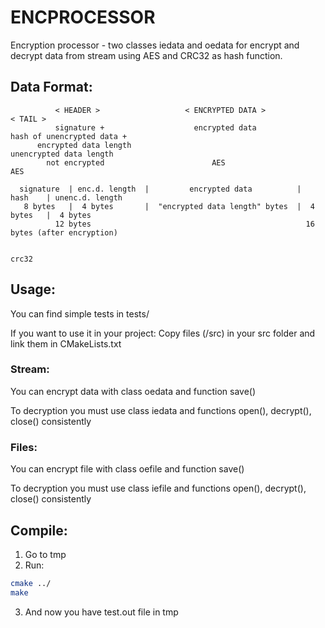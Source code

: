 <h1>ENCPROCESSOR</h1>

Encryption processor - two classes iedata and oedata for encrypt and decrypt data from stream using AES and CRC32 as hash function.

<h2>Data Format:</h2>

```
          < HEADER >                   < ENCRYPTED DATA >                  < TAIL >
          signature +                    encrypted data            hash of unencrypted data +
      encrypted data length                                         unencrypted data length
        not encrypted                        AES                            AES

  signature  | enc.d. length  |         encrypted data          |    hash    | unenc.d. length
   8 bytes   |  4 bytes       |  "encrypted data length" bytes  |  4 bytes   |  4 bytes
          12 bytes                                                16 bytes (after encryption)

                                                                    crc32
```

<h2>Usage:</h2>

<p>You can find simple tests in tests/</p>
<p>If you want to use it in your project: Copy files (/src) in your src folder and link them in CMakeLists.txt</p>

<h3>Stream:</h3>

<p>You can encrypt data with class oedata and function save()</p>
<p>To decryption you must use class iedata and functions open(), decrypt(), close() consistently</p>

<h3>Files:</h3>

<p>You can encrypt file with class oefile and function save()</p>
<p>To decryption you must use class iefile and functions open(), decrypt(), close() consistently</p>

<h2>Compile:</h2>

1. Go to tmp
2. Run:

```bash
cmake ../
make
```

3. And now you have test.out file in tmp

